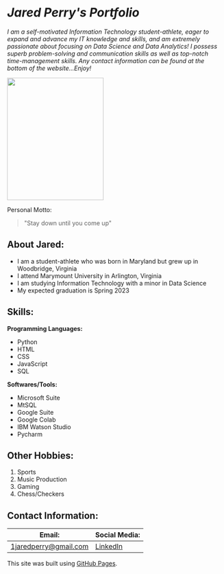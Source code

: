 # _**Jared Perry's Portfolio**_
*I am a self-motivated Information Technology student-athlete, eager to
expand and advance my IT knowledge and skills, and am extremely passionate about focusing on Data Science and Data Analytics! I possess superb problem-solving and communication skills as well as top-notch time-management skills. Any contact information can be found at the bottom of the website...Enjoy!*


<img src="https://user-images.githubusercontent.com/78187692/108305336-bebc7200-7177-11eb-8264-f23e624b4843.jpg" width="225" height="285">

Personal Motto:
> "Stay down until you come up"


## About Jared:
* I am a student-athlete who was born in Maryland but grew up in Woodbridge, Virginia 
* I attend Marymount University in Arlington, Virginia
* I am studying Information Technology with a minor in Data Science 
* My expected graduation is Spring 2023

## Skills:
**Programming Languages:**
- Python
- HTML
- CSS
- JavaScript
- SQL

**Softwares/Tools:**
- Microsoft Suite
- MtSQL
- Google Suite
- Google Colab
- IBM Watson Studio
- Pycharm

## Other Hobbies:
1. Sports
1. Music Production
1. Gaming
1. Chess/Checkers



## Contact Information:

Email: | Social Media:
------------ | -------------
1jaredperry@gmail.com | <a href="https://www.linkedin.com/in/jared-perry-828391205/">LinkedIn</a>



This site was built using [GitHub Pages](https://pages.github.com/).









